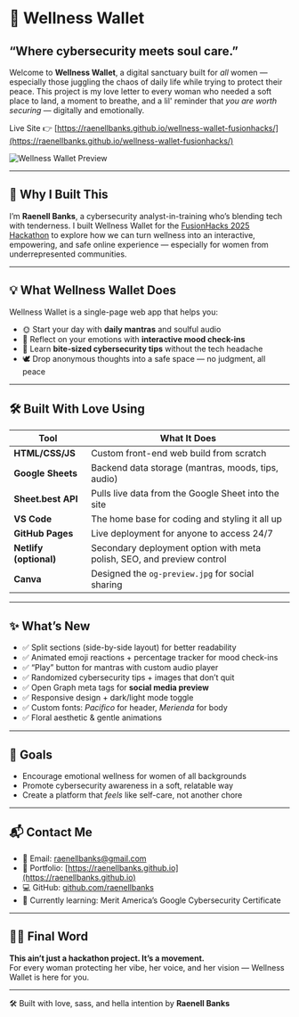# 💖 Wellness Wallet

## “Where cybersecurity meets soul care.”

Welcome to **Wellness Wallet**, a digital sanctuary built for _all_ women — especially those juggling the chaos of daily life while trying to protect their peace. This project is my love letter to every woman who needed a soft place to land, a moment to breathe, and a lil' reminder that _you are worth securing_ — digitally and emotionally.

Live Site 👉 [https://raenellbanks.github.io/wellness-wallet-fusionhacks/](https://raenellbanks.github.io/wellness-wallet-fusionhacks/)

![Wellness Wallet Preview](assets/og-preview.jpg)

---

## 🌻 Why I Built This

I’m **Raenell Banks**, a cybersecurity analyst-in-training who’s blending tech with tenderness. I built Wellness Wallet for the [FusionHacks 2025 Hackathon](https://fusionhacks.devpost.com/) to explore how we can turn wellness into an interactive, empowering, and safe online experience — especially for women from underrepresented communities.

---

## 💡 What Wellness Wallet Does

Wellness Wallet is a single-page web app that helps you:

- 🌞 Start your day with **daily mantras** and soulful audio
- 💬 Reflect on your emotions with **interactive mood check-ins**
- 🔐 Learn **bite-sized cybersecurity tips** without the tech headache
- 🕊️ Drop anonymous thoughts into a safe space — no judgment, all peace

---

## 🛠️ Built With Love Using

| Tool                   | What It Does                                                           |
| ---------------------- | ---------------------------------------------------------------------- |
| **HTML/CSS/JS**        | Custom front-end web build from scratch                                |
| **Google Sheets**      | Backend data storage (mantras, moods, tips, audio)                     |
| **Sheet.best API**     | Pulls live data from the Google Sheet into the site                    |
| **VS Code**            | The home base for coding and styling it all up                         |
| **GitHub Pages**       | Live deployment for anyone to access 24/7                              |
| **Netlify (optional)** | Secondary deployment option with meta polish, SEO, and preview control |
| **Canva**              | Designed the `og-preview.jpg` for social sharing                       |

---

## ✨ What’s New

- ✅ Split sections (side-by-side layout) for better readability
- ✅ Animated emoji reactions + percentage tracker for mood check-ins
- ✅ “Play” button for mantras with custom audio player
- ✅ Randomized cybersecurity tips + images that don’t quit
- ✅ Open Graph meta tags for **social media preview**
- ✅ Responsive design + dark/light mode toggle
- ✅ Custom fonts: _Pacifico_ for header, _Merienda_ for body
- ✅ Floral aesthetic & gentle animations

---

## 🎯 Goals

- Encourage emotional wellness for women of all backgrounds
- Promote cybersecurity awareness in a soft, relatable way
- Create a platform that _feels_ like self-care, not another chore

---

## 📬 Contact Me

- 📧 Email: [raenellbanks@gmail.com](mailto:raenellbanks@gmail.com)
- 💼 Portfolio: [https://raenellbanks.github.io](https://raenellbanks.github.io)
- 💻 GitHub: [github.com/raenellbanks](https://github.com/raenellbanks)
- 🧠 Currently learning: Merit America’s Google Cybersecurity Certificate

---

## 🙌🏽 Final Word

**This ain’t just a hackathon project. It’s a movement.**  
For every woman protecting her vibe, her voice, and her vision — Wellness Wallet is here for you.

---

🛠️ Built with love, sass, and hella intention by **Raenell Banks**
